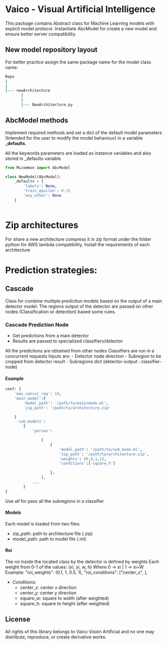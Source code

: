 # Vaico - Visual Artificial Intelligence
This package contains Abstract class for Machine Learning models with explicit model protocol.
Instantiate AbcModel for create a new model and ensure better server compatibility.

## New model repository layout
 For better practice assign the same package name for the model class name:
```bash
Repo
|
|
|--- newArchitecture
       |
       |
       |--- NewArchitecture.py
```

## AbcModel methods

Implement required methods and set a dict of the default model parameters (Intended for the user to modify the model behaviour) in a variable **_defaults**. 

All the keywords parameters are loaded as instance variables and also stored in _defaults variable

```python
from MLcommon import AbcModel

class NewModel(AbcModel):
    _defaults = {
        'labels': None,
        'train_epsilon': 0.15
        'any_other': None
    }               
  
```

# Zip architectures
For share a new architecture compress it in zip format under the folder python for AWS lambda compatibility. Install the requirements of each architecture


# Prediction strategies:
## Cascade
Class for combine multiple prediction models based on the output of a main detector model.
The regions output of the detector are passed on other nodes (Classification or detection)
based some rules.

### Cascade Prediction Node
 - Get predictions from a main detector
 - Results are passed to specialized classifiers/detector

All the predictions are obtained from other nodes
Classifiers are run in a concurrent requests
Inputs are:
    - Detector node direction
    - Subregion to be cropped from detector result
    - Subregions dict (detector-output : classifier-node)

#### Example
```python
conf: {
    'max_concur_req': 10,
    'main_model':{
        'model_path': '/path/to/main/mode.ml',
        'zip_path': '/path/to/architecture.zip'

    }
     'sub_models':
        {
            'person':

                [
                    {
                        'model_path': '/path/to/sub_mode.ml',
                        'zip_path': '/path/to/architecture.zip',
                        'weights': (0,0,1,1),
                        'conditions':['square_h']

                    },
                ],
            ...
        }
}
```
Use *all* for pass all the subregions in a classifier


#### Models
Each model is loaded from two files:
- zip_path: path to architecture file (.zip)
- model_path: path to model file (.ml)

#### Roi
The roi inside the located class by the detector is defined by weights
Each weight from 0-1 of the values: (xi, yi, w, h)
Where 0 -> xi | 1 -> xi+W
Example:
    "roi_weights": (0.1, 1, 0.5, 1),
    "roi_conditions": ["center_x", ],

- Conditions:
    * center_x: center x direction
    * center_y: center y direction
    * square_w: square to width (after weighted)
    * square_h: square to height (after weighted)


## License
All rights of this library belongs to Vaico Visión Artificial and no one may distribute, reproduce, or create derivative works.